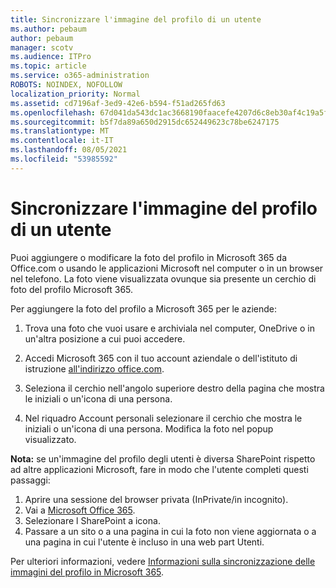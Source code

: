 ```yaml
---
title: Sincronizzare l'immagine del profilo di un utente
ms.author: pebaum
author: pebaum
manager: scotv
ms.audience: ITPro
ms.topic: article
ms.service: o365-administration
ROBOTS: NOINDEX, NOFOLLOW
localization_priority: Normal
ms.assetid: cd7196af-3ed9-42e6-b594-f51ad265fd63
ms.openlocfilehash: 67d041da543dc1ac3668190faacefe4207d6c8eb30af4c19a5ff0833a3b46538
ms.sourcegitcommit: b5f7da89a650d2915dc652449623c78be6247175
ms.translationtype: MT
ms.contentlocale: it-IT
ms.lasthandoff: 08/05/2021
ms.locfileid: "53985592"
---
```

# <a name="sync-a-users-profile-picture"></a>Sincronizzare l'immagine del profilo di un utente

Puoi aggiungere o modificare la foto del profilo in Microsoft 365 da Office.com o usando le applicazioni Microsoft nel computer o in un browser nel telefono. La foto viene visualizzata ovunque sia presente un cerchio di foto del profilo Microsoft 365.

Per aggiungere la foto del profilo a Microsoft 365 per le aziende:

1. Trova una foto che vuoi usare e archiviala nel computer, OneDrive o in un'altra posizione a cui puoi accedere.

2. Accedi Microsoft 365 con il tuo account aziendale o dell'istituto di istruzione [all'indirizzo office.com](https://www.office.com).

3. Seleziona il cerchio nell'angolo superiore destro della pagina che mostra le iniziali o un'icona di una persona.

4. Nel riquadro Account personali selezionare il cerchio che mostra le iniziali o un'icona di una persona. Modifica la foto nel popup visualizzato.

**Nota:** se un'immagine del profilo degli utenti è diversa SharePoint rispetto ad altre applicazioni Microsoft, fare in modo che l'utente completi questi passaggi:

1. Aprire una sessione del browser privata (InPrivate/in incognito).
1. Vai a [Microsoft Office 365](https://www.office.com).
1. Selezionare l SharePoint a icona.
1. Passare a un sito o a una pagina in cui la foto non viene aggiornata o a una pagina in cui l'utente è incluso in una web part Utenti.

Per ulteriori informazioni, vedere [Informazioni sulla sincronizzazione delle immagini del profilo in Microsoft 365](https://support.office.com/article/information-about-profile-picture-synchronization-in-office-365-20594d76-d054-4af4-a660-401133e3d48a).


